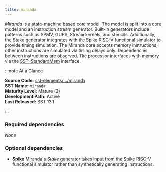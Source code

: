 ```yaml
---
title: miranda
---
```


*Miranda* is a state-machine based core model. The model is split into a core model and an instruction stream generator. Built-in generators include patterns such as SPMV, GUPS, Stream kernels, and stencils. Additionally, the Stake generator integrates with the Spike RISC-V functional simulator to provide timing simulation. The Miranda core accepts memory instructions; other instructions are simulated via timing delays only. Dependencies between instructions are observed. The processor interfaces with memory via the [SST::StandardMem](../../core/iface/StandardMem/class) interface.

:::note At a Glance

**Source Code:** [sst-elements/.../miranda](https://github.com/sstsimulator/sst-elements/tree/master/src/sst/elements/miranda) &nbsp;  
**SST Name:** `miranda` &nbsp;  
**Maturity Level:** Mature (3) &nbsp;  
**Development Path:** Active &nbsp;   
**Last Released:** SST 13.1

:::

### Required dependencies
*None*

### Optional dependencies

* [**Spike**](https://github.com/riscv-software-src/riscv-isa-sim) Miranda's *Stake* generator takes input from the Spike RISC-V functional simulator rather than synthetically generating instructions.

